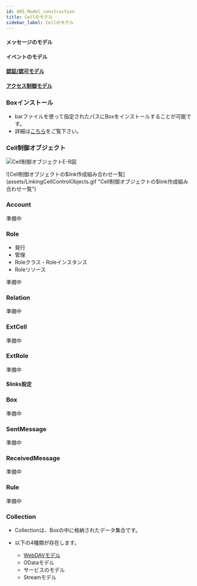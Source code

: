 ```yaml
---
id: 005_Model_construction
title: Cellのモデル
sidebar_label: Cellのモデル
---
```


#### メッセージのモデル

#### イベントのモデル

#### [認証/認可モデル](./003_Auth.md)

#### [アクセス制御モデル](../apiref/006_Access_Control.md)


### Boxインストール
* barファイルを使って指定されたパスにBoxをインストールすることが可能です。
* 詳細は[こちら](../apiref/007_Box_install.md)をご覧下さい。

### Cell制御オブジェクト
![Cell制御オブジェクトE-R図](assets/cell_ctrl_obj.png "Cell制御オブジェクトE-R図")

![Cell制御オブジェクトの$link作成組み合わせ一覧](assets/LinkingCellControlObjects.gif "Cell制御オブジェクトの$link作成組み合わせ一覧")

### Account
準備中

### Role
* 発行
* 管理
* Roleクラス・Roleインスタンス
* Roleリソース

準備中

### Relation
準備中

### ExtCell
準備中

### ExtRole
準備中

#### $links設定

### Box
準備中

### SentMessage
準備中

### ReceivedMessage
準備中

### Rule
準備中

### Collection
* Collectionは、Boxの中に格納されたデータ集合です。
* 以下の4種類が存在します。

	* [WebDAVモデル](./007_WebDAV_model.md)
	* ODataモデル
	* サービスのモデル
	* Streamモデル
